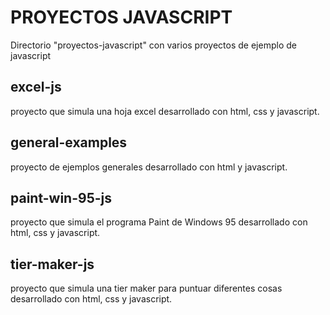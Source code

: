 # PROYECTOS JAVASCRIPT
Directorio "proyectos-javascript" con varios proyectos de ejemplo de javascript

## excel-js 
proyecto que simula una hoja excel desarrollado con html, css y javascript.

## general-examples
proyecto de ejemplos generales desarrollado con html y javascript.

## paint-win-95-js 
proyecto que simula el programa Paint de Windows 95 desarrollado con html, css y javascript.

## tier-maker-js 
proyecto que simula una tier maker para puntuar diferentes cosas desarrollado con html, css y javascript.